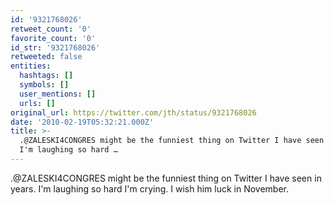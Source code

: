 ```yaml
---
id: '9321768026'
retweet_count: '0'
favorite_count: '0'
id_str: '9321768026'
retweeted: false
entities:
  hashtags: []
  symbols: []
  user_mentions: []
  urls: []
original_url: https://twitter.com/jth/status/9321768026
date: '2010-02-19T05:32:21.000Z'
title: >-
  .@ZALESKI4CONGRES might be the funniest thing on Twitter I have seen in years.
  I'm laughing so hard …
---
```


.@ZALESKI4CONGRES might be the funniest thing on Twitter I have seen in years. I'm laughing so hard I'm crying. I wish him luck in November.